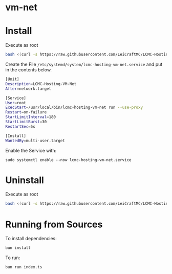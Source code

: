 # vm-net

# Install
Execute as root
```bash
bash <(curl -s https://raw.githubusercontent.com/LeiCraftMC/LCMC-Hosting-VM-Net/refs/heads/master/scripts/bash/install.sh)
```

Create the File `/etc/systemd/system/lcmc-hosting-vm-net.service` and put in the contents below.
```bash
[Unit]
Description=LCMC-Hosting-VM-Net
After=network.target

[Service]
User=root
ExecStart=/usr/local/bin/lcmc-hosting-vm-net run --use-proxy
Restart=on-failure
StartLimitInterval=180
StartLimitBurst=30
RestartSec=5s

[Install]
WantedBy=multi-user.target
```

Enable the Service with:
```
sudo systemctl enable --now lcmc-hosting-vm-net.service
```

# Uninstall
Execute as root
```bash
bash <(curl -s https://raw.githubusercontent.com/LeiCraftMC/LCMC-Hosting-VM-Net/refs/heads/master/scripts/bash/uninstall.sh)
```

# Running from Sources

To install dependencies:

```bash
bun install
```

To run:

```bash
bun run index.ts
```

